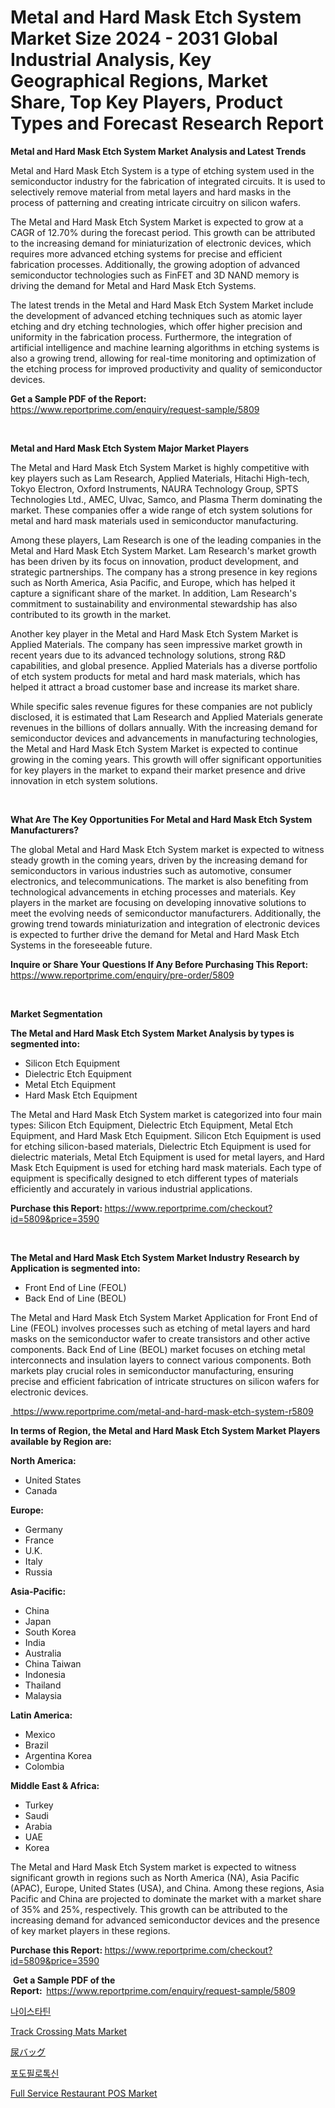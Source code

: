 <p><h1>Metal and Hard Mask Etch System Market Size 2024 - 2031 Global Industrial Analysis, Key Geographical Regions, Market Share, Top Key Players, Product Types and Forecast Research Report</h1></p><p><strong>Metal and Hard Mask Etch System Market Analysis and Latest Trends</strong></p>
<p><p>Metal and Hard Mask Etch System is a type of etching system used in the semiconductor industry for the fabrication of integrated circuits. It is used to selectively remove material from metal layers and hard masks in the process of patterning and creating intricate circuitry on silicon wafers.</p><p>The Metal and Hard Mask Etch System Market is expected to grow at a CAGR of 12.70% during the forecast period. This growth can be attributed to the increasing demand for miniaturization of electronic devices, which requires more advanced etching systems for precise and efficient fabrication processes. Additionally, the growing adoption of advanced semiconductor technologies such as FinFET and 3D NAND memory is driving the demand for Metal and Hard Mask Etch Systems.</p><p>The latest trends in the Metal and Hard Mask Etch System Market include the development of advanced etching techniques such as atomic layer etching and dry etching technologies, which offer higher precision and uniformity in the fabrication process. Furthermore, the integration of artificial intelligence and machine learning algorithms in etching systems is also a growing trend, allowing for real-time monitoring and optimization of the etching process for improved productivity and quality of semiconductor devices.</p></p>
<p><strong>Get a Sample PDF of the Report:&nbsp;</strong> <a href="https://www.reportprime.com/enquiry/request-sample/5809">https://www.reportprime.com/enquiry/request-sample/5809</a></p>
<p>&nbsp;</p>
<p><strong>Metal and Hard Mask Etch System Major Market Players</strong></p>
<p><p>The Metal and Hard Mask Etch System Market is highly competitive with key players such as Lam Research, Applied Materials, Hitachi High-tech, Tokyo Electron, Oxford Instruments, NAURA Technology Group, SPTS Technologies Ltd., AMEC, Ulvac, Samco, and Plasma Therm dominating the market. These companies offer a wide range of etch system solutions for metal and hard mask materials used in semiconductor manufacturing.</p><p>Among these players, Lam Research is one of the leading companies in the Metal and Hard Mask Etch System Market. Lam Research's market growth has been driven by its focus on innovation, product development, and strategic partnerships. The company has a strong presence in key regions such as North America, Asia Pacific, and Europe, which has helped it capture a significant share of the market. In addition, Lam Research's commitment to sustainability and environmental stewardship has also contributed to its growth in the market.</p><p>Another key player in the Metal and Hard Mask Etch System Market is Applied Materials. The company has seen impressive market growth in recent years due to its advanced technology solutions, strong R&D capabilities, and global presence. Applied Materials has a diverse portfolio of etch system products for metal and hard mask materials, which has helped it attract a broad customer base and increase its market share.</p><p>While specific sales revenue figures for these companies are not publicly disclosed, it is estimated that Lam Research and Applied Materials generate revenues in the billions of dollars annually. With the increasing demand for semiconductor devices and advancements in manufacturing technologies, the Metal and Hard Mask Etch System Market is expected to continue growing in the coming years. This growth will offer significant opportunities for key players in the market to expand their market presence and drive innovation in etch system solutions.</p></p>
<p>&nbsp;</p>
<p><strong>What Are The Key Opportunities For Metal and Hard Mask Etch System Manufacturers?</strong></p>
<p><p>The global Metal and Hard Mask Etch System market is expected to witness steady growth in the coming years, driven by the increasing demand for semiconductors in various industries such as automotive, consumer electronics, and telecommunications. The market is also benefiting from technological advancements in etching processes and materials. Key players in the market are focusing on developing innovative solutions to meet the evolving needs of semiconductor manufacturers. Additionally, the growing trend towards miniaturization and integration of electronic devices is expected to further drive the demand for Metal and Hard Mask Etch Systems in the foreseeable future.</p></p>
<p><strong>Inquire or Share Your Questions If Any Before Purchasing This Report:</strong> <a href="https://www.reportprime.com/enquiry/pre-order/5809">https://www.reportprime.com/enquiry/pre-order/5809</a></p>
<p>&nbsp;</p>
<p><strong>Market Segmentation</strong></p>
<p><strong>The Metal and Hard Mask Etch System Market Analysis by types is segmented into:</strong></p>
<p><ul><li>Silicon Etch Equipment</li><li>Dielectric Etch Equipment</li><li>Metal Etch Equipment</li><li>Hard Mask Etch Equipment</li></ul></p>
<p><p>The Metal and Hard Mask Etch System market is categorized into four main types: Silicon Etch Equipment, Dielectric Etch Equipment, Metal Etch Equipment, and Hard Mask Etch Equipment. Silicon Etch Equipment is used for etching silicon-based materials, Dielectric Etch Equipment is used for dielectric materials, Metal Etch Equipment is used for metal layers, and Hard Mask Etch Equipment is used for etching hard mask materials. Each type of equipment is specifically designed to etch different types of materials efficiently and accurately in various industrial applications.</p></p>
<p><strong>Purchase this Report:&nbsp;</strong><a href="https://www.reportprime.com/checkout?id=5809&price=3590">https://www.reportprime.com/checkout?id=5809&price=3590</a></p>
<p>&nbsp;</p>
<p><strong>The Metal and Hard Mask Etch System Market Industry Research by Application is segmented into:</strong></p>
<p><ul><li>Front End of Line (FEOL)</li><li>Back End of Line (BEOL)</li></ul></p>
<p><p>The Metal and Hard Mask Etch System Market Application for Front End of Line (FEOL) involves processes such as etching of metal layers and hard masks on the semiconductor wafer to create transistors and other active components. Back End of Line (BEOL) market focuses on etching metal interconnects and insulation layers to connect various components. Both markets play crucial roles in semiconductor manufacturing, ensuring precise and efficient fabrication of intricate structures on silicon wafers for electronic devices.</p></p>
<p><a href="https://www.reportprime.com/metal-and-hard-mask-etch-system-r5809">&nbsp;https://www.reportprime.com/metal-and-hard-mask-etch-system-r5809</a></p>
<p><strong>In terms of Region, the Metal and Hard Mask Etch System Market Players available by Region are:</strong></p>
<p>
    <p> <strong> North America: </strong>
        <ul>
            <li>United States</li>
            <li>Canada</li>
        </ul>
        </p> 
    <p> <strong> Europe: </strong>
        <ul>
            <li>Germany</li>
            <li>France</li>
            <li>U.K.</li>
            <li>Italy</li>
            <li>Russia</li>
        </ul>
        </p> 
    <p> <strong> Asia-Pacific: </strong>
        <ul>
            <li>China</li>
            <li>Japan</li>
            <li>South Korea</li>
            <li>India</li>
            <li>Australia</li>
            <li>China Taiwan</li>
            <li>Indonesia</li>
            <li>Thailand</li>
            <li>Malaysia</li>
        </ul>
        </p> 
    <p> <strong> Latin America: </strong>
        <ul>
            <li>Mexico</li>
            <li>Brazil</li>
            <li>Argentina Korea</li>
            <li>Colombia</li>
        </ul>
        </p> 
    <p> <strong> Middle East & Africa: </strong>
        <ul>
            <li>Turkey</li>
            <li>Saudi</li>
            <li>Arabia</li>
            <li>UAE</li>
            <li>Korea</li>
        </ul>
    </p>
    </p>
<p><p>The Metal and Hard Mask Etch System market is expected to witness significant growth in regions such as North America (NA), Asia Pacific (APAC), Europe, United States (USA), and China. Among these regions, Asia Pacific and China are projected to dominate the market with a market share of 35% and 25%, respectively. This growth can be attributed to the increasing demand for advanced semiconductor devices and the presence of key market players in these regions.</p></p>
<p><strong>Purchase this Report: </strong><a href="https://www.reportprime.com/checkout?id=5809&price=3590">https://www.reportprime.com/checkout?id=5809&price=3590</a></p>
<p>&nbsp;<strong>Get a Sample PDF of the Report:&nbsp;&nbsp;</strong><a href="https://www.reportprime.com/enquiry/request-sample/5809">https://www.reportprime.com/enquiry/request-sample/5809</a></p>
<p><strong></strong></p>
<p><p><a href="https://github.com/vseigx30c9a1j/Market-Research-Report-List-2/blob/main/612879170995.md">나이스타틴</a></p><p><a href="https://issuu.com/reportprime-2/docs/track-crossing-mats-market-size-2030.pptx">Track Crossing Mats Market</a></p><p><a href="https://github.com/dzy793153605/Market-Research-Report-List-2/blob/main/464645174481.md">尿バッグ</a></p><p><a href="https://github.com/WilburKihn5676/Market-Research-Report-List-1/blob/main/864340770996.md">포도필로톡신</a></p><p><a href="https://www.linkedin.com/pulse/full-service-restaurant-pos-market-analysis-its-cagr-segmentation-k78gf">Full Service Restaurant POS Market</a></p></p>